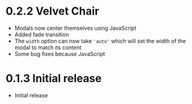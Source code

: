 # 0.2.2 Velvet Chair

- Modals now center themselves using JavaScript
- Added fade transition
- The `width` option can now take `'auto'` which will set the width of the modal to match its content
- Some bug fixes because JavaScript

# 0.1.3 Initial release

- Initial release